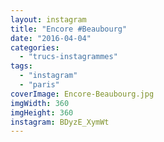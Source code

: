 ```yaml
---
layout: instagram
title: "Encore #Beaubourg"
date: "2016-04-04"
categories: 
  - "trucs-instagrammes"
tags: 
  - "instagram"
  - "paris"
coverImage: Encore-Beaubourg.jpg
imgWidth: 360
imgHeight: 360
instagram: BDyzE_XymWt
---
```

